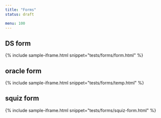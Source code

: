 ```yaml
---
title: "Forms"
status: draft

menu: 100
---
```


## DS form

{% include sample-iframe.html snippet="tests/forms/form.html" %}

## oracle form

{% include sample-iframe.html snippet="tests/forms/temp.html" %}


## squiz form

{% include sample-iframe.html snippet="tests/forms/squiz-form.html" %}




